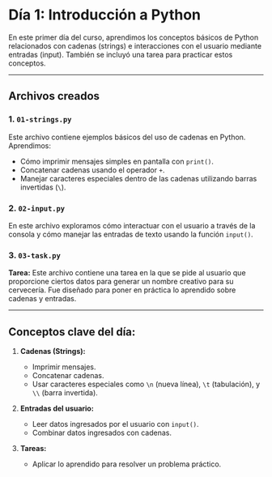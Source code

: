 # Día 1: Introducción a Python

En este primer día del curso, aprendimos los conceptos básicos de Python relacionados con cadenas (strings) e interacciones con el usuario mediante entradas (input). También se incluyó una tarea para practicar estos conceptos.

---

## Archivos creados

### 1. `01-strings.py`

Este archivo contiene ejemplos básicos del uso de cadenas en Python. Aprendimos:

- Cómo imprimir mensajes simples en pantalla con `print()`.
- Concatenar cadenas usando el operador `+`.
- Manejar caracteres especiales dentro de las cadenas utilizando barras invertidas (`\`).

### 2. `02-input.py`

En este archivo exploramos cómo interactuar con el usuario a través de la consola y cómo manejar las entradas de texto usando la función `input()`.

### 3. `03-task.py`

**Tarea:** Este archivo contiene una tarea en la que se pide al usuario que proporcione ciertos datos para generar un nombre creativo para su cervecería. Fue diseñado para poner en práctica lo aprendido sobre cadenas y entradas.

---

## Conceptos clave del día:

1. **Cadenas (Strings):**

   - Imprimir mensajes.
   - Concatenar cadenas.
   - Usar caracteres especiales como `\n` (nueva línea), `\t` (tabulación), y `\\` (barra invertida).

2. **Entradas del usuario:**

   - Leer datos ingresados por el usuario con `input()`.
   - Combinar datos ingresados con cadenas.

3. **Tareas:**
   - Aplicar lo aprendido para resolver un problema práctico.
